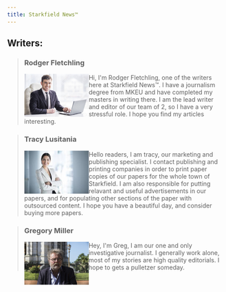```yaml
---
title: Starkfield News™
---
```


## Writers:
 > ### Rodger Fletchling
 > <img src="assets/businessman.jpg" alt="businessman" class="stories" height="100" align="left" />
 > Hi, I'm Rodger Fletchling, one of the writers here at Starkfield News™.
 > I have a journalism degree from MKEU and have completed my masters in writing there.
 > I am the lead writer and editor of our team of 2, so I have a very stressful role.
 > I hope you find my articles interesting.
 
 
 
 > ### Tracy Lusitania
 >  <img src="assets/businesswoman.jpg" alt="business woman" class="stories" height="100" align="left" />
 > Hello readers, I am tracy, our marketing and publishing specialist.
 > I contact publishing and printing companies in order to print paper copies of our papers for the whole town of Starkfield.
 > I am also responsible for putting relavant and useful advertisements in our papers, and for populating other sections of the paper with outsourced content.
 > I hope you have a beautiful day, and consider buying more papers.
 
 
 
 
 > ### Gregory Miller
 > <img src="assets/journalist.jpeg" alt="journalist" class="stories" height="100" align="left" />
 > Hey, I'm Greg, I am our one and only investigative journalist.
 > I generally work alone, most of my stories are high quality editorials.
 > I hope to gets a pulletzer someday.
